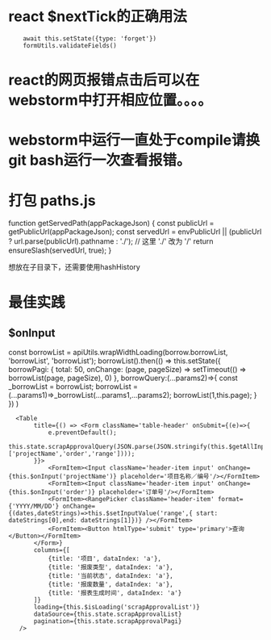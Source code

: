# react $nextTick的正确用法
        await this.setState({type: 'forget'})
        formUtils.validateFields()

# react的网页报错点击后可以在webstorm中打开相应位置。。。。

# webstorm中运行一直处于compile请换git bash运行一次查看报错。

# 打包 paths.js 
  function getServedPath(appPackageJson) {
  const publicUrl = getPublicUrl(appPackageJson);
  const servedUrl =
      envPublicUrl || (publicUrl ? url.parse(publicUrl).pathname : './');  // 这里 './' 改为 '/'
    return ensureSlash(servedUrl, true);
  }

  想放在子目录下，还需要使用hashHistory


# 最佳实践
## $onInput
   const borrowList = apiUtils.wrapWidthLoading(borrow.borrowList, 'borrowList', 'borrowList');
   borrowList().then(() => this.setState({
         borrowPagi: {
             total: 50,
             onChange: (page, pageSize) => setTimeout(() => borrowList(page, pageSize), 0)
         },
           borrowQuery:(...params2)=>{
               const _borrowList = borrowList;
               borrowList = (...params1)=>_borrowList(...params1,...params2);
               borrowList(1,this.page);
           }
       })
   )

      <Table
           title={() => <Form className='table-header' onSubmit={(e)=>{
               e.preventDefault();
               this.state.scrapApprovalQuery(JSON.parse(JSON.stringify(this.$getAllInputValue(),['projectName','order','range'])));
           }}>
               <FormItem><Input className='header-item input' onChange={this.$onInput('projectName')} placeholder='项目名称／编号'/></FormItem>
               <FormItem><Input className='header-item input' onChange={this.$onInput('order')} placeholder='订单号'/></FormItem>
               <FormItem><RangePicker className='header-item' format={'YYYY/MM/DD'} onChange={(dates,dateStrings)=>this.$setInputValue('range',{ start: dateStrings[0],end: dateStrings[1]})} /></FormItem>
               <FormItem><Button htmlType='submit' type='primary'>查询</Button></FormItem>
           </Form>}
           columns={[
               {title: '项目', dataIndex: 'a'},
               {title: '报废类型', dataIndex: 'a'},
               {title: '当前状态', dataIndex: 'a'},
               {title: '报废数量', dataIndex: 'a'},
               {title: '报表生成时间', dataIndex: 'a'}
           ]}
           loading={this.$isLoading('scrapApprovalList')}
           dataSource={this.state.scrapApprovalList}
           pagination={this.state.scrapApprovalPagi}
       />